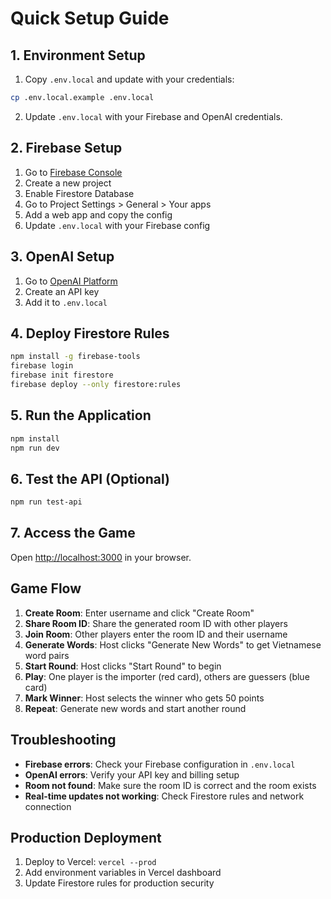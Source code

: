 # Quick Setup Guide

## 1. Environment Setup

1. Copy `.env.local` and update with your credentials:
```bash
cp .env.local.example .env.local
```

2. Update `.env.local` with your Firebase and OpenAI credentials.

## 2. Firebase Setup

1. Go to [Firebase Console](https://console.firebase.google.com)
2. Create a new project
3. Enable Firestore Database
4. Go to Project Settings > General > Your apps
5. Add a web app and copy the config
6. Update `.env.local` with your Firebase config

## 3. OpenAI Setup

1. Go to [OpenAI Platform](https://platform.openai.com)
2. Create an API key
3. Add it to `.env.local`

## 4. Deploy Firestore Rules

```bash
npm install -g firebase-tools
firebase login
firebase init firestore
firebase deploy --only firestore:rules
```

## 5. Run the Application

```bash
npm install
npm run dev
```

## 6. Test the API (Optional)

```bash
npm run test-api
```

## 7. Access the Game

Open [http://localhost:3000](http://localhost:3000) in your browser.

## Game Flow

1. **Create Room**: Enter username and click "Create Room"
2. **Share Room ID**: Share the generated room ID with other players
3. **Join Room**: Other players enter the room ID and their username
4. **Generate Words**: Host clicks "Generate New Words" to get Vietnamese word pairs
5. **Start Round**: Host clicks "Start Round" to begin
6. **Play**: One player is the importer (red card), others are guessers (blue card)
7. **Mark Winner**: Host selects the winner who gets 50 points
8. **Repeat**: Generate new words and start another round

## Troubleshooting

- **Firebase errors**: Check your Firebase configuration in `.env.local`
- **OpenAI errors**: Verify your API key and billing setup
- **Room not found**: Make sure the room ID is correct and the room exists
- **Real-time updates not working**: Check Firestore rules and network connection

## Production Deployment

1. Deploy to Vercel: `vercel --prod`
2. Add environment variables in Vercel dashboard
3. Update Firestore rules for production security
